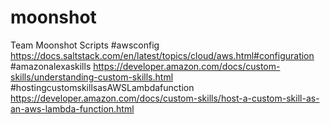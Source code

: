 # moonshot
Team Moonshot Scripts
#awsconfig
https://docs.saltstack.com/en/latest/topics/cloud/aws.html#configuration
#amazonalexaskills
https://developer.amazon.com/docs/custom-skills/understanding-custom-skills.html
#hostingcustomskillsasAWSLambdafunction
https://developer.amazon.com/docs/custom-skills/host-a-custom-skill-as-an-aws-lambda-function.html
